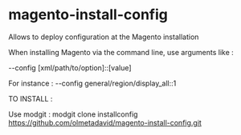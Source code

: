 magento-install-config
======================

Allows to deploy configuration at the Magento installation

When installing Magento via the command line, use arguments like :

--config [xml/path/to/option]::[value]

For instance : --config general/region/display_all::1


TO INSTALL :

Use modgit : modgit clone installconfig https://github.com/olmetadavid/magento-install-config.git
